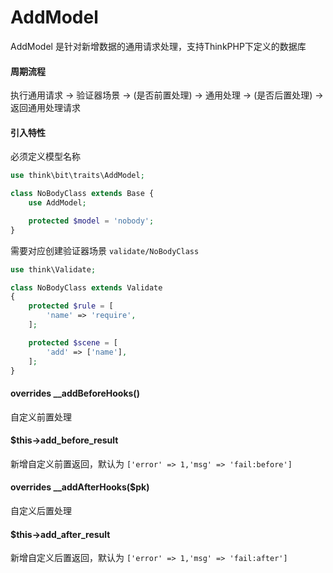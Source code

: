 # AddModel

AddModel 是针对新增数据的通用请求处理，支持ThinkPHP下定义的数据库

#### 周期流程

执行通用请求 -> 验证器场景 -> (是否前置处理) -> 通用处理 -> (是否后置处理) -> 返回通用处理请求

#### 引入特性

必须定义模型名称

```php
use think\bit\traits\AddModel;

class NoBodyClass extends Base {
    use AddModel;

    protected $model = 'nobody';
}
```

需要对应创建验证器场景 `validate/NoBodyClass`

```php
use think\Validate;

class NoBodyClass extends Validate
{
    protected $rule = [
        'name' => 'require',
    ];

    protected $scene = [
        'add' => ['name'],
    ];
}
```

#### overrides __addBeforeHooks()

自定义前置处理

#### $this->add_before_result

新增自定义前置返回，默认为 `['error' => 1,'msg' => 'fail:before']`

#### overrides __addAfterHooks($pk)

自定义后置处理

#### $this->add_after_result

新增自定义后置返回，默认为 `['error' => 1,'msg' => 'fail:after']`